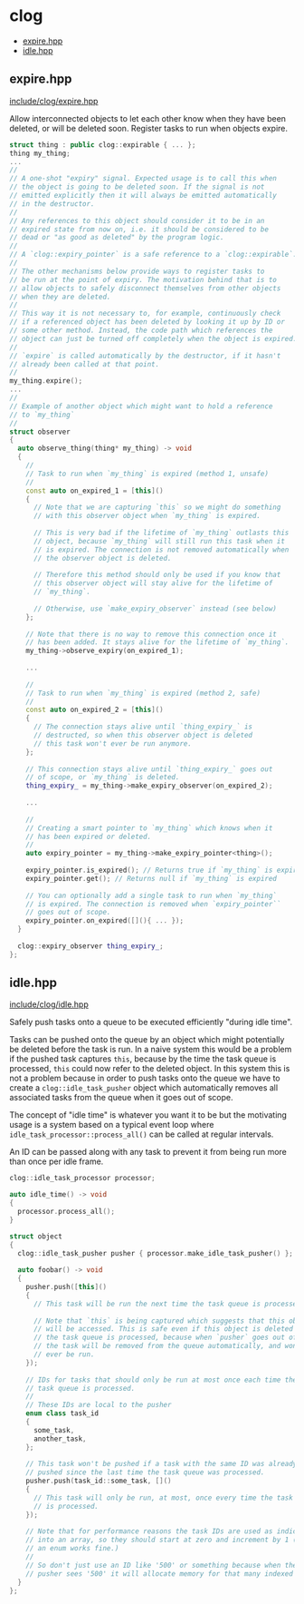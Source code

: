 # clog

- [expire.hpp](#expirehpp)
- [idle.hpp](#idlehpp)

## expire.hpp
[include/clog/expire.hpp](include/clog/expire.hpp)

Allow interconnected objects to let each other know when they have been deleted, or will be deleted soon. Register tasks to run when objects expire.

```c++
struct thing : public clog::expirable { ... };
thing my_thing;
...
//
// A one-shot "expiry" signal. Expected usage is to call this when
// the object is going to be deleted soon. If the signal is not
// emitted explicitly then it will always be emitted automatically
// in the destructor.
//
// Any references to this object should consider it to be in an
// expired state from now on, i.e. it should be considered to be
// dead or "as good as deleted" by the program logic.
//
// A `clog::expiry_pointer` is a safe reference to a `clog::expirable`.
//
// The other mechanisms below provide ways to register tasks to
// be run at the point of expiry. The motivation behind that is to
// allow objects to safely disconnect themselves from other objects
// when they are deleted.
//
// This way it is not necessary to, for example, continuously check
// if a referenced object has been deleted by looking it up by ID or
// some other method. Instead, the code path which references the
// object can just be turned off completely when the object is expired.
//
// `expire` is called automatically by the destructor, if it hasn't
// already been called at that point.
//
my_thing.expire();
...
//
// Example of another object which might want to hold a reference
// to `my_thing`
//
struct observer
{
  auto observe_thing(thing* my_thing) -> void
  {
    //
    // Task to run when `my_thing` is expired (method 1, unsafe)
    //
    const auto on_expired_1 = [this]()
    {
      // Note that we are capturing `this` so we might do something
      // with this observer object when `my_thing` is expired.
      
      // This is very bad if the lifetime of `my_thing` outlasts this
      // object, because `my_thing` will still run this task when it
      // is expired. The connection is not removed automatically when
      // the observer object is deleted.
      
      // Therefore this method should only be used if you know that
      // this observer object will stay alive for the lifetime of
      // `my_thing`.
      
      // Otherwise, use `make_expiry_observer` instead (see below)
    };
    
    // Note that there is no way to remove this connection once it
    // has been added. It stays alive for the lifetime of `my_thing`.
    my_thing->observe_expiry(on_expired_1);
    
    ...
    
    //
    // Task to run when `my_thing` is expired (method 2, safe)
    //
    const auto on_expired_2 = [this]()
    {
      // The connection stays alive until `thing_expiry_` is
      // destructed, so when this observer object is deleted
      // this task won't ever be run anymore.
    };
    
    // This connection stays alive until `thing_expiry_` goes out
    // of scope, or `my_thing` is deleted.
    thing_expiry_ = my_thing->make_expiry_observer(on_expired_2);
    
    ...
    
    //
    // Creating a smart pointer to `my_thing` which knows when it
    // has been expired or deleted.
    //
    auto expiry_pointer = my_thing->make_expiry_pointer<thing>();
    
    expiry_pointer.is_expired(); // Returns true if `my_thing` is expired
    expiry_pointer.get(); // Returns null if `my_thing` is expired
    
    // You can optionally add a single task to run when `my_thing`
    // is expired. The connection is removed when `expiry_pointer``
    // goes out of scope.
    expiry_pointer.on_expired([](){ ... });
  }
  
  clog::expiry_observer thing_expiry_;
};
```

## idle.hpp
[include/clog/idle.hpp](include/clog/idle.hpp)

Safely push tasks onto a queue to be executed efficiently "during idle time".

Tasks can be pushed onto the queue by an object which might potentially be deleted before the task is run. In a naive system this would be a problem if the pushed task captures `this`, because by the time the task queue is processed, `this` could now refer to the deleted object. In this system this is not a problem because in order to push tasks onto the queue we have to create a `clog::idle_task_pusher` object which automatically removes all associated tasks from the queue when it goes out of scope.

The concept of "idle time" is whatever you want it to be but the motivating usage is a system based on a typical event loop where `idle_task_processor::process_all()` can be called at regular intervals.

An ID can be passed along with any task to prevent it from being run more than once per idle frame.

```c++
clog::idle_task_processor processor;

auto idle_time() -> void
{
  processor.process_all();
}

struct object
{
  clog::idle_task_pusher pusher { processor.make_idle_task_pusher() };
  
  auto foobar() -> void
  {
    pusher.push([this]()
    {
      // This task will be run the next time the task queue is processed.
      
      // Note that `this` is being captured which suggests that this object
      // will be accessed. This is safe even if this object is deleted before
      // the task queue is processed, because when `pusher` goes out of scope
      // the task will be removed from the queue automatically, and won't
      // ever be run.
    });
    
    // IDs for tasks that should only be run at most once each time the
    // task queue is processed.
    //
    // These IDs are local to the pusher
    enum class task_id
    {
      some_task,
      another_task,
    };
    
    // This task won't be pushed if a task with the same ID was already
    // pushed since the last time the task queue was processed.
    pusher.push(task_id::some_task, []()
    {
      // This task will only be run, at most, once every time the task queue
      // is processed.
    });
    
    // Note that for performance reasons the task IDs are used as indices
    // into an array, so they should start at zero and increment by 1 (so
    // an enum works fine.)
    //
    // So don't just use an ID like '500' or something because when the
    // pusher sees '500' it will allocate memory for that many indexed tasks.
  }
};

```
